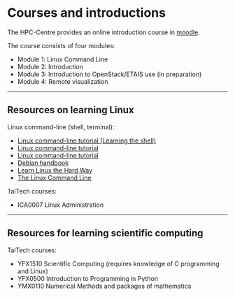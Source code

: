 # Courses and introductions

The HPC-Centre provides an online introduction course in [moodle](https://moodle.taltech.ee/course/view.php?id=31282).

The course consists of four modules:

- Module 1: Linux Command Line
- Module 2: Introduction
- Module 3: Introduction to OpenStack/ETAIS use (in preparation)
- Module 4: Remote visualization

---

## Resources on learning Linux

Linux command-line (shell, terminal):

- [Linux command-line tutorial (Learning the shell)](http://linuxcommand.org/lc3_learning_the_shell.php)
- [Linux command-line tutorial](https://tutorials.ubuntu.com/tutorial/command-line-for-beginners)
- [Linux command-line tutorial](https://ryanstutorials.net/linuxtutorial/)
- [Debian handbook](https://debian-handbook.info/)
- [Learn Linux the Hard Way](https://archive.is/xDb8o)
- [The Linux Command Line](https://sourceforge.net/projects/linuxcommand/)

TalTech courses:

- ICA0007 Linux Administration

---

## Resources for learning scientific computing

TalTech courses:

- YFX1510 Scientific Computing (requires knowledge of C programming and Linux)
- YFX0500 Introduction to Programming in Python
- YMX0110 Numerical Methods and packages of mathematics
